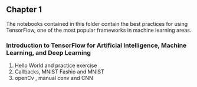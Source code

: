 ## Chapter 1

The notebooks contained in this folder contain the best practices for using TensorFlow, one of the most popular frameworks in machine learning areas.

### Introduction to TensorFlow for Artificial Intelligence, Machine Learning, and Deep Learning

1. Hello World and  practice exercise
2. Callbacks, MNIST Fashio and MNIST
3. openCv , manual conv and CNN


